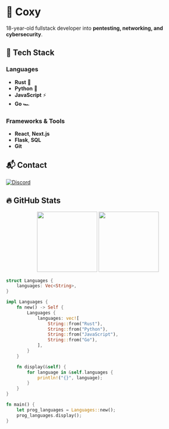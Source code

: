 # 👋 Coxy

18-year-old fullstack developer into **pentesting, networking, and cybersecurity**.  

## 🚀 Tech Stack

### Languages
- **Rust** 🦀
- **Python** 🐍
- **JavaScript** ⚡
- **Go** 🏎️

### Frameworks & Tools
- **React**, **Next.js**
- **Flask**, **SQL**
- **Git**

## 📬 Contact
[![Discord](https://img.shields.io/badge/Discord-coxy.57-7289DA?style=for-the-badge&logo=discord)](https://discord.com/)  

## 🔥 GitHub Stats
<p align="center">
  <img src="https://github-readme-stats.vercel.app/api?username=1coxy57&theme=tokyonight&show_icons=true&hide_border=true&count_private=true" height="165">
  <img src="https://github-readme-streak-stats.herokuapp.com/?user=1coxy57&theme=tokyonight&hide_border=true" height="165">
</p>

```rust
struct Languages {
    languages: Vec<String>,
}

impl Languages {
    fn new() -> Self {
        Languages {
            languages: vec![
                String::from("Rust"),
                String::from("Python"),
                String::from("JavaScript"),
                String::from("Go"),
            ],
        }
    }

    fn display(&self) {
        for language in &self.languages {
            println!("{}", language);
        }
    }
}

fn main() {
    let prog_languages = Languages::new();
    prog_languages.display();
}
